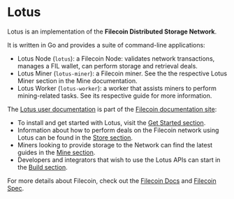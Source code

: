 # Lotus

Lotus is an implementation of the **Filecoin Distributed Storage Network**.

It is written in Go and provides a suite of command-line applications:

- Lotus Node (`lotus`): a Filecoin Node: validates network transactions, manages a FIL wallet, can perform storage and retrieval deals.
- Lotus Miner (`lotus-miner`): a Filecoin miner. See the the respective Lotus Miner section in the Mine documentation.
- Lotus Worker (`lotus-worker`): a worker that assists miners to perform mining-related tasks. See its respective guide for more information.

The [Lotus user documentation](https://lotus.filecoin.io/lotus/get-started/what-is-lotus/) is part of the [Filecoin documentation site](https://lotus.filecoin.io):

* To install and get started with Lotus, visit the [Get Started section](https://lotus.filecoin.io/lotus/install/prerequisites/).
* Information about how to perform deals on the Filecoin network using Lotus can be found  in the [Store section](https://lotus.filecoin.io/tutorials/lotus/store-and-retrieve/store-data/).
* Miners looking to provide storage to the Network can find the latest guides in the [Mine section](https://lotus.filecoin.io/tutorials/lotus-miner/run-a-miner/).
* Developers and integrators that wish to use the Lotus APIs can start in the [Build section](https://lotus.filecoin.io/tutorials/lotus/build-with-lotus-api/).

For more details about Filecoin, check out the [Filecoin Docs](https://lotus.filecoin.io) and [Filecoin Spec](https://spec.filecoin.io/).

